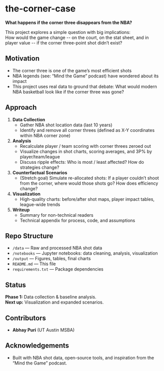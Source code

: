 # the-corner-case

**What happens if the corner three disappears from the NBA?**

This project explores a simple question with big implications:  
How would the game change -- on the court, on the stat sheet, and in player value -- if the corner three-point shot didn’t exist?

## Motivation

- The corner three is one of the game’s most efficient shots
- NBA legends (see: “Mind the Game” podcast) have wondered about its impact
- This project uses real data to ground that debate: What would modern NBA basketball look like if the corner three was gone?

## Approach

1. **Data Collection**
    - Gather NBA shot location data (last 10 years)
    - Identify and remove all corner threes (defined as X-Y coordinates within NBA corner zone)
2. **Analysis**
    - Recalculate player / team scoring with corner threes zeroed out
    - Visualize changes in shot charts, scoring averages, and 3P% by player/team/league
    - Discuss ripple effects: Who is most / least affected? How do strategies change?
3. **Counterfactual Scenarios**
    - (Stretch goal) Simulate re-allocated shots: If a player couldn’t shoot from the corner, where would those shots go? How does efficiency change?
4. **Visualization**
    - High-quality charts: before/after shot maps, player impact tables, league-wide trends
5. **Writeup**
    - Summary for non-technical readers
    - Technical appendix for process, code, and assumptions

## Repo Structure

- `/data` — Raw and processed NBA shot data
- `/notebooks` — Jupyter notebooks: data cleaning, analysis, visualization
- `/output` — Figures, tables, final charts
- `README.md` — This file
- `requirements.txt` — Package dependencies

## Status

**Phase 1:** Data collection & baseline analysis.  
**Next up:** Visualization and expanded scenarios.

## Contributors

- **Abhay Puri** (UT Austin MSBA)

## Acknowledgements

- Built with NBA shot data, open-source tools, and inspiration from the “Mind the Game” podcast.

